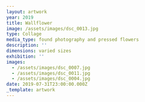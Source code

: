 ```yaml
---
layout: artwork
year: 2019
title: Wallflower
image: /assets/images/dsc_0013.jpg
type: Collage
media_type: found photography and pressed flowers
description: ''
dimensions: varied sizes
exhibition: ''
images:
  - /assets/images/dsc_0007.jpg
  - /assets/images/dsc_0011.jpg
  - /assets/images/dsc_0004.jpg
date: 2019-07-31T23:00:00.000Z
_template: artwork
---
```



